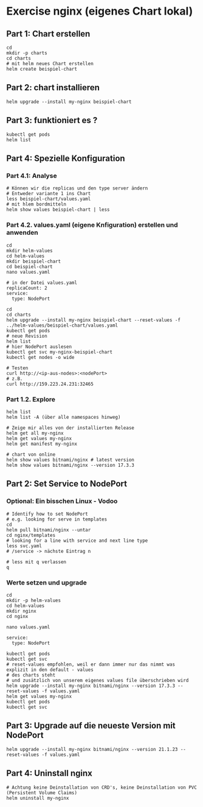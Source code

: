 # Exercise nginx (eigenes Chart lokal)

## Part 1: Chart erstellen 

```
cd
mkdir -p charts
cd charts
# mit helm neues Chart erstellen
helm create beispiel-chart
``` 

## Part 2: chart installieren 

```
helm upgrade --install my-nginx beispiel-chart
```

## Part 3: funktioniert es ?

```
kubectl get pods
helm list
```

## Part 4: Spezielle Konfiguration 

### Part 4.1: Analyse 

```
# Können wir die replicas und den type server ändern
# Entweder variante 1 ins Chart
less beispiel-chart/values.yaml
# mit hlem bordmitteln
helm show values beispiel-chart | less
```

### Part 4.2. values.yaml  (eigene Knfiguration) erstellen und anwenden 

```
cd
mkdir helm-values
cd helm-values
mkdir beispiel-chart
cd beispiel-chart
nano values.yaml
```

```
# in der Datei values.yaml
replicaCount: 2
service:
  type: NodePort
```

```
cd
cd charts
helm upgrade --install my-nginx beispiel-chart --reset-values -f ../helm-values/beispiel-chart/values.yaml
kubectl get pods
# neue Revision 
helm list
# hier NodePort auslesen 
kubectl get svc my-nginx-beispiel-chart
kubectl get nodes -o wide  
```

```
# Testen
curl http://<ip-aus-nodes>:<nodePort>
# z.B.
curl http://159.223.24.231:32465
```

### Part 1.2. Explore 

```
helm list
helm list -A (über alle namespaces hinweg)
```

```
# Zeige mir alles von der installierten Release 
helm get all my-nginx 
helm get values my-nginx 
helm get manifest my-nginx
```

```
# chart von online
helm show values bitnami/nginx # latest version 
helm show values bitnami/nginx --version 17.3.3

```


## Part 2: Set Service to NodePort 

### Optional: Ein bisschen Linux - Vodoo 

```
# Identify how to set NodePort
# e.g. looking for serve in templates
cd
helm pull bitnami/nginx --untar
cd nginx/templates
# looking for a line with service and next line type
less svc.yaml
# /service -> nächste Eintrag n 
```

```
# less mit q verlassen
q
```

### Werte setzen und upgrade 

```
cd 
mkdir -p helm-values
cd helm-values
mkdir nginx
cd nginx
```

```
nano values.yaml
```

```
service:
  type: NodePort
```

```
kubectl get pods
kubectl get svc
# reset-values empfohlen, weil er dann immer nur das nimmt was explizit in den default - values
# des charts steht
# und zusätzlich von unserem eigenes values file überschrieben wird 
helm upgrade --install my-nginx bitnami/nginx --version 17.3.3 --reset-values -f values.yaml
helm get values my-nginx 
kubectl get pods
kubectl get svc 
```

## Part 3: Upgrade auf die neueste Version mit NodePort 


```
helm upgrade --install my-nginx bitnami/nginx --version 21.1.23 --reset-values -f values.yaml
```

## Part 4: Uninstall nginx 

```
# Achtung keine Deinstallation von CRD's, keine Deinstallation von PVC (Persistent Volume Claims) 
helm uninstall my-nginx 
```
